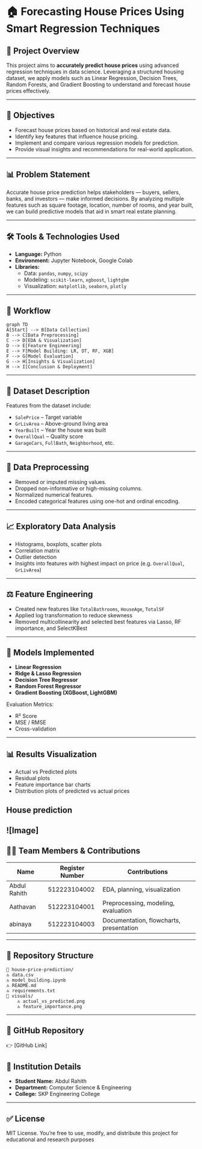 # 🏠 Forecasting House Prices Using Smart Regression Techniques

## 📌 Project Overview

This project aims to **accurately predict house prices** using advanced regression techniques in data science. Leveraging a structured housing dataset, we apply models such as Linear Regression, Decision Trees, Random Forests, and Gradient Boosting to understand and forecast house prices effectively.

---

## 🎯 Objectives

- Forecast house prices based on historical and real estate data.
- Identify key features that influence house pricing.
- Implement and compare various regression models for prediction.
- Provide visual insights and recommendations for real-world application.

---

## 📊 Problem Statement

Accurate house price prediction helps stakeholders — buyers, sellers, banks, and investors — make informed decisions. By analyzing multiple features such as square footage, location, number of rooms, and year built, we can build predictive models that aid in smart real estate planning.

---

## 🛠 Tools & Technologies Used

- **Language:** Python  
- **Environment:** Jupyter Notebook, Google Colab  
- **Libraries:**
  - Data: `pandas`, `numpy`, `scipy`
  - Modeling: `scikit-learn`, `xgboost`, `lightgbm`
  - Visualization: `matplotlib`, `seaborn`, `plotly`

---

## 🔄 Workflow

```mermaid
graph TD
A[Start] --> B[Data Collection]
B --> C[Data Preprocessing]
C --> D[EDA & Visualization]
D --> E[Feature Engineering]
E --> F[Model Building: LR, DT, RF, XGB]
F --> G[Model Evaluation]
G --> H[Insights & Visualization]
H --> I[Conclusion & Deployment]
```

---

## 🧾 Dataset Description

Features from the dataset include:

- `SalePrice` – Target variable
- `GrLivArea` – Above-ground living area
- `YearBuilt` – Year the house was built
- `OverallQual` – Quality score
- `GarageCars`, `FullBath`, `Neighborhood`, etc.

---

## 🧹 Data Preprocessing

- Removed or imputed missing values.
- Dropped non-informative or high-missing columns.
- Normalized numerical features.
- Encoded categorical features using one-hot and ordinal encoding.

---

## 📈 Exploratory Data Analysis

- Histograms, boxplots, scatter plots
- Correlation matrix
- Outlier detection
- Insights into features with highest impact on price (e.g. `OverallQual`, `GrLivArea`)

---

## ⚖️ Feature Engineering

- Created new features like `TotalBathrooms`, `HouseAge`, `TotalSF`
- Applied log transformation to reduce skewness
- Removed multicollinearity and selected best features via Lasso, RF importance, and SelectKBest

---

## 🤖 Models Implemented

- **Linear Regression**
- **Ridge & Lasso Regression**
- **Decision Tree Regressor**
- **Random Forest Regressor**
- **Gradient Boosting (XGBoost, LightGBM)**

Evaluation Metrics:
- R² Score
- MSE / RMSE
- Cross-validation

---

## 📊 Results Visualization

- Actual vs Predicted plots
- Residual plots
- Feature importance bar charts
- Distribution plots of predicted vs actual prices


## House prediction 
![Image]
---

## 👨‍💼 Team Members & Contributions

| Name           | Register Number | Contributions |
|----------------|------------------|---------------|
| Abdul Rahith | 512223104002    | EDA, planning, visualization |
| Aathavan     | 512223104001     | Preprocessing, modeling, evaluation |
| abinaya      | 512223104003     | Documentation, flowcharts, presentation |

---

## 💎 Repository Structure

```
📁 house-price-prediction/
🔝 data.csv
🔝 model_building.ipynb
🔝 README.md
🔝 requirements.txt
📁 visuals/
    🔝 actual_vs_predicted.png
    🔝 feature_importance.png
```

---

## 🔗 GitHub Repository

👉 [GitHub Link]



## 📍 Institution Details

- **Student Name:** Abdul Rahith
- **Department:** Computer Science & Engineering  
- **College:** SKP Engineering College  

---

## ✅ License

MIT License. You’re free to use, modify, and distribute this project for educational and research purposes
